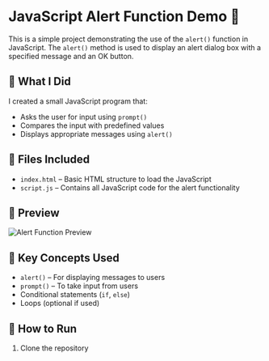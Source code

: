 # JavaScript Alert Function Demo 🚨

This is a simple project demonstrating the use of the `alert()` function in JavaScript. The `alert()` method is used to display an alert dialog box with a specified message and an OK button.

## 🔧 What I Did

I created a small JavaScript program that:

- Asks the user for input using `prompt()`
- Compares the input with predefined values
- Displays appropriate messages using `alert()`

## 📁 Files Included

- `index.html` – Basic HTML structure to load the JavaScript
- `script.js` – Contains all JavaScript code for the alert functionality

## 📸 Preview

![Alert Function Preview](<img width="1439" height="512" alt="Screenshot 2025-08-07 123042" src="https://github.com/user-attachments/assets/b61525c0-2139-4089-a88a-177fbba9b3f8" />
) <!-- (Optional) Add a screenshot if available -->

## 🧠 Key Concepts Used

- `alert()` – For displaying messages to users
- `prompt()` – To take input from users
- Conditional statements (`if`, `else`)
- Loops (optional if used)

## 🚀 How to Run

1. Clone the repository  
